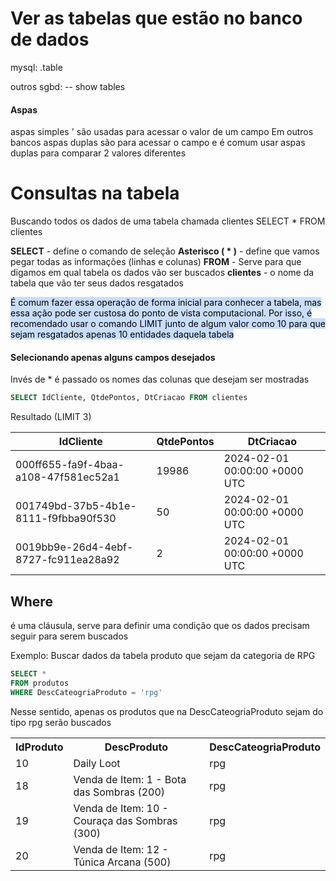 # Ver as tabelas que estão no banco de dados

mysql: .table

outros sgbd: -- show tables

#### Aspas
aspas simples ' são usadas para acessar o valor de um campo
Em outros bancos aspas duplas são para acessar o campo
e é comum usar aspas duplas para comparar 2 valores diferentes

# Consultas na tabela
Buscando todos os dados de uma tabela chamada clientes
SELECT * FROM clientes

**SELECT** - define o comando de seleção
**Asterisco ( * )** - define que vamos pegar todas as informações (linhas e colunas)
**FROM** - Serve para que digamos em qual tabela os dados vão ser buscados
**clientes** - o nome da tabela que vão ter seus dados resgatados

<mark style="background: #ADCCFFA6;">É comum fazer essa operação de forma inicial para conhecer a tabela, mas essa ação pode ser custosa do ponto de vista computacional.  Por isso, é recomendado usar o comando LIMIT junto de algum valor como 10 para que sejam resgatados apenas 10 entidades daquela tabela</mark>
#### Selecionando apenas alguns campos desejados
Invés de * é passado os nomes das colunas que desejam ser mostradas

```sql
SELECT IdCliente, QtdePontos, DtCriacao FROM clientes
```

Resultado (LIMIT 3)

| IdCliente                            | QtdePontos | DtCriacao                     |
| ------------------------------------ | ---------- | ----------------------------- |
| 000ff655-fa9f-4baa-a108-47f581ec52a1 | 19986      | 2024-02-01 00:00:00 +0000 UTC |
| 001749bd-37b5-4b1e-8111-f9fbba90f530 | 50         | 2024-02-01 00:00:00 +0000 UTC |
| 0019bb9e-26d4-4ebf-8727-fc911ea28a92 | 2          | 2024-02-01 00:00:00 +0000 UTC |

## Where
é uma cláusula, serve para definir uma condição que os dados precisam seguir para serem buscados

Exemplo: Buscar dados da tabela produto que sejam da categoria de RPG
```sql
SELECT *
FROM produtos
WHERE DescCateogriaProduto = 'rpg'
```
Nesse sentido, apenas os produtos que na DescCateogriaProduto sejam do tipo rpg serão buscados

<table><tr><th>IdProduto</th><th>DescProduto</th><th>DescCateogriaProduto</th><tr><tr><td>10</td><td>Daily Loot</td><td>rpg</td></tr><tr><td>18</td><td>Venda de Item: 1 - Bota das Sombras (200)</td><td>rpg</td></tr><tr><td>19</td><td>Venda de Item: 10 - Couraça das Sombras (300)</td><td>rpg</td></tr><tr><td>20</td><td>Venda de Item: 12 - Túnica Arcana (500)</td><td>rpg</td></tr><tr></table>

